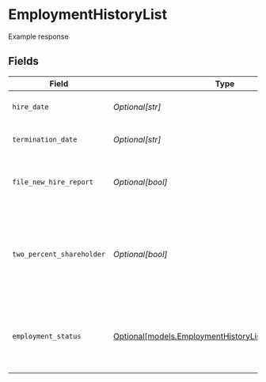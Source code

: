 # EmploymentHistoryList

Example response


## Fields

| Field                                                                                                                              | Type                                                                                                                               | Required                                                                                                                           | Description                                                                                                                        |
| ---------------------------------------------------------------------------------------------------------------------------------- | ---------------------------------------------------------------------------------------------------------------------------------- | ---------------------------------------------------------------------------------------------------------------------------------- | ---------------------------------------------------------------------------------------------------------------------------------- |
| `hire_date`                                                                                                                        | *Optional[str]*                                                                                                                    | :heavy_minus_sign:                                                                                                                 | The employee's start day of work for an employment.                                                                                |
| `termination_date`                                                                                                                 | *Optional[str]*                                                                                                                    | :heavy_minus_sign:                                                                                                                 | The employee's last day of work for an employment.                                                                                 |
| `file_new_hire_report`                                                                                                             | *Optional[bool]*                                                                                                                   | :heavy_minus_sign:                                                                                                                 | The boolean flag indicating whether Gusto will file a new hire report for the employee.                                            |
| `two_percent_shareholder`                                                                                                          | *Optional[bool]*                                                                                                                   | :heavy_minus_sign:                                                                                                                 | Whether the employee is a two percent shareholder of the company. This field only applies to companies with an S-Corp entity type. |
| `employment_status`                                                                                                                | [Optional[models.EmploymentHistoryListEmploymentStatus]](../models/employmenthistorylistemploymentstatus.md)                       | :heavy_minus_sign:                                                                                                                 | The employee's employment status. Supplying an invalid option will set the employment_status to *not_set*.                         |